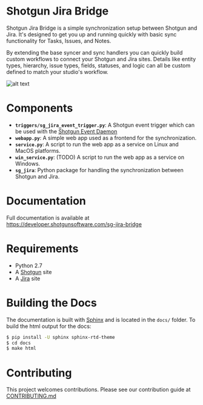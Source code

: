 # Shotgun Jira Bridge

Shotgun Jira Bridge is a simple synchronization setup between Shotgun and Jira. It's designed to get you up and running quickly with basic sync functionality for Tasks, Issues, and Notes. 

By extending the base syncer and sync handlers you can quickly build custom workflows to connect your Shotgun and Jira sites. Details like entity types, hierarchy, issue types, fields, statuses, and logic can all be custom defined to match your studio's workflow. 

![alt text](https://developer.shotgunsoftware.com/sg-jira-bridge/_images/sg_jira_bridge_workflow.png "SG Jira Bridge Overview")

# Components

- **`triggers/sg_jira_event_trigger.py`**: A Shotgun event trigger which can be used with the [Shotgun Event Daemon](https://github.com/shotgunsoftware/shotgunEvents)
- **`webapp.py`**: A simple web app used as a frontend for the synchronization.
- **`service.py`**: A script to run the web app as a service on Linux and MacOS platforms.
- **`win_service.py`**:  (TODO) A script to run the web app as a service on Windows.
- **`sg_jira`**: Python package for handling the synchronization between Shotgun and Jira.
    
# Documentation

Full documentation is available at https://developer.shotgunsoftware.com/sg-jira-bridge
    
# Requirements

- Python 2.7
- A [Shotgun](https://shotgunsoftware.com) site
- A [Jira](https://www.atlassian.com/software/jira) site

# Building the Docs
The documentation is built with [Sphinx](http://www.sphinx-doc.org) and is located in the `docs/` folder. To build the html output for the docs:

```bash
$ pip install -U sphinx sphinx-rtd-theme 
$ cd docs
$ make html
```


# Contributing

This project welcomes contributions. Please see our contribution guide at 
[CONTRIBUTING.md](CONTRIBUTING.md)
